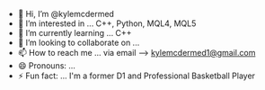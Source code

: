 - 👋 Hi, I’m @kylemcdermed
- 👀 I’m interested in ... C++, Python, MQL4, MQL5
- 🌱 I’m currently learning ... C++
- 💞️ I’m looking to collaborate on ...
- 📫 How to reach me ... via email --> kylemcdermed1@gmail.com 
- 😄 Pronouns: ...
- ⚡ Fun fact: ... I'm a former D1 and Professional Basketball Player

<!---
kylemcdermed/kylemcdermed is a ✨ special ✨ repository because its `README.md` (this file) appears on your GitHub profile.
You can click the Preview link to take a look at your changes.
--->
